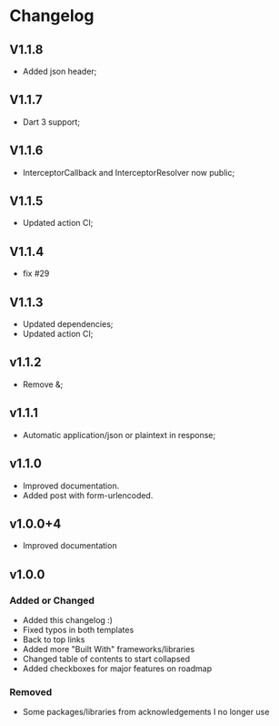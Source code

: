 # Changelog

## V1.1.8

- Added json header;

## V1.1.7

- Dart 3 support;

## V1.1.6

- InterceptorCallback and InterceptorResolver now public;

## V1.1.5

- Updated action CI;

## V1.1.4

- fix #29

## V1.1.3

- Updated dependencies;
- Updated action CI;

## v1.1.2

- Remove &;

## v1.1.1

- Automatic application/json or plaintext in response;

## v1.1.0

- Improved documentation.
- Added post with form-urlencoded.

## v1.0.0+4

- Improved documentation

## v1.0.0

### Added or Changed

- Added this changelog :)
- Fixed typos in both templates
- Back to top links
- Added more "Built With" frameworks/libraries
- Changed table of contents to start collapsed
- Added checkboxes for major features on roadmap

### Removed

- Some packages/libraries from acknowledgements I no longer use
